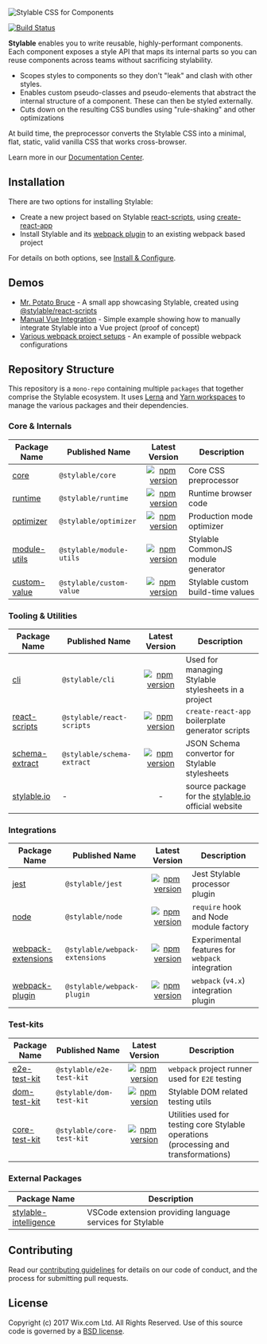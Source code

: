 ![Stylable CSS for Components](./stylable.svg)

[![Build Status](https://travis-ci.com/wix/stylable.svg?branch=master)](https://travis-ci.com/wix/stylable)

**Stylable** enables you to write reusable, highly-performant components. Each component exposes a style API that maps its internal parts so you can reuse components across teams without sacrificing stylability.

-   Scopes styles to components so they don't "leak" and clash with other styles.
-   Enables custom pseudo-classes and pseudo-elements that abstract the internal structure of a component. These can then be styled externally.
-   Cuts down on the resulting CSS bundles using "rule-shaking" and other optimizations

At build time, the preprocessor converts the Stylable CSS into a minimal, flat, static, valid vanilla CSS that works cross-browser.

Learn more in our [Documentation Center](https://stylable.io/).

## Installation

There are two options for installing Stylable:

-   Create a new project based on Stylable [react-scripts](./packages/react-scripts), using [create-react-app](https://github.com/facebook/create-react-app)
-   Install Stylable and its [webpack plugin](./packages/webpack-plugin) to an existing webpack based project

For details on both options, see [Install & Configure](https://stylable.io/docs/getting-started/install-configure).

## Demos

-   [Mr. Potato Bruce](https://github.com/wix/potato-bruce) - A small app showcasing Stylable, created using [@stylable/react-scripts](./packages/react-scripts)
-   [Manual Vue Integration](https://github.com/wix-playground/stylable-vue-example) - Simple example showing how to manually integrate Stylable into a Vue project (proof of concept)
-   [Various webpack project setups](./packages/webpack-plugin/test/e2e/projects) - An example of possible webpack configurations

## Repository Structure

This repository is a `mono-repo` containing multiple `packages` that together comprise the Stylable ecosystem. It uses [Lerna](https://lernajs.io/) and [Yarn workspaces](https://yarnpkg.com/lang/en/docs/workspaces/) to manage the various packages and their dependencies.

### Core & Internals

| Package Name                            | Published Name           |                                                         Latest Version                                                          | Description                        |
| --------------------------------------- | ------------------------ | :-----------------------------------------------------------------------------------------------------------------------------: | ---------------------------------- |
| [core](./packages/core)                 | `@stylable/core`         |         [![npm version](https://img.shields.io/npm/v/@stylable/core.svg)](https://www.npmjs.com/package/@stylable/core)         | Core CSS preprocessor              |
| [runtime](./packages/runtime)           | `@stylable/runtime`      |      [![npm version](https://img.shields.io/npm/v/@stylable/runtime.svg)](https://www.npmjs.com/package/@stylable/runtime)      | Runtime browser code               |
| [optimizer](./packages/optimizer)       | `@stylable/optimizer`    |    [![npm version](https://img.shields.io/npm/v/@stylable/optimizer.svg)](https://www.npmjs.com/package/@stylable/optimizer)    | Production mode optimizer          |
| [module-utils](./packages/module-utils) | `@stylable/module-utils` | [![npm version](https://img.shields.io/npm/v/@stylable/module-utils.svg)](https://www.npmjs.com/package/@stylable/module-utils) | Stylable CommonJS module generator |
| [custom-value](./packages/custom-value) | `@stylable/custom-value` | [![npm version](https://img.shields.io/npm/v/@stylable/custom-value.svg)](https://www.npmjs.com/package/@stylable/custom-value) | Stylable custom build-time values  |

### Tooling & Utilities

| Package Name                                | Published Name             |                                                           Latest Version                                                            | Description                                                               |
| ------------------------------------------- | -------------------------- | :---------------------------------------------------------------------------------------------------------------------------------: | ------------------------------------------------------------------------- |
| [cli](./packages/cli)                       | `@stylable/cli`            |            [![npm version](https://img.shields.io/npm/v/@stylable/cli.svg)](https://www.npmjs.com/package/@stylable/cli)            | Used for managing Stylable stylesheets in a project                       |
| [react-scripts](./packages/react-scripts)   | `@stylable/react-scripts`  |  [![npm version](https://img.shields.io/npm/v/@stylable/react-scripts.svg)](https://www.npmjs.com/package/@stylable/react-scripts)  | `create-react-app` boilerplate generator scripts                          |
| [schema-extract](./packages/schema-extract) | `@stylable/schema-extract` | [![npm version](https://img.shields.io/npm/v/@stylable/schema-extract.svg)](https://www.npmjs.com/package/@stylable/schema-extract) | JSON Schema convertor for Stylable stylesheets                            |
| [stylable.io](./packages/stylable.io)       | -                          |                                                                  -                                                                  | source package for the [stylable.io](http://stylable.io) official website |

### Integrations

| Package Name                                        | Published Name                 |                                                               Latest Version                                                                | Description                                     |
| --------------------------------------------------- | ------------------------------ | :-----------------------------------------------------------------------------------------------------------------------------------------: | ----------------------------------------------- |
| [jest](./packages/jest)                             | `@stylable/jest`               |               [![npm version](https://img.shields.io/npm/v/@stylable/jest.svg)](https://www.npmjs.com/package/@stylable/jest)               | Jest Stylable processor plugin                  |
| [node](./packages/node)                             | `@stylable/node`               |               [![npm version](https://img.shields.io/npm/v/@stylable/node.svg)](https://www.npmjs.com/package/@stylable/node)               | `require` hook and Node module factory          |
| [webpack-extensions](./packages/webpack-extensions) | `@stylable/webpack-extensions` | [![npm version](https://img.shields.io/npm/v/@stylable/webpack-extensions.svg)](https://www.npmjs.com/package/@stylable/webpack-extensions) | Experimental features for `webpack` integration |
| [webpack-plugin](./packages/webpack-plugin)         | `@stylable/webpack-plugin`     |     [![npm version](https://img.shields.io/npm/v/@stylable/webpack-plugin.svg)](https://www.npmjs.com/package/@stylable/webpack-plugin)     | `webpack` (`v4.x`) integration plugin           |

### Test-kits

| Package Name                              | Published Name            |                                                          Latest Version                                                           | Description                                                                          |
| ----------------------------------------- | ------------------------- | :-------------------------------------------------------------------------------------------------------------------------------: | ------------------------------------------------------------------------------------ |
| [e2e-test-kit](./packages/e2e-test-kit)   | `@stylable/e2e-test-kit`  |  [![npm version](https://img.shields.io/npm/v/@stylable/e2e-test-kit.svg)](https://www.npmjs.com/package/@stylable/e2e-test-kit)  | `webpack` project runner used for `E2E` testing                                      |
| [dom-test-kit](./packages/dom-test-kit)   | `@stylable/dom-test-kit`  |  [![npm version](https://img.shields.io/npm/v/@stylable/dom-test-kit.svg)](https://www.npmjs.com/package/@stylable/dom-test-kit)  | Stylable DOM related testing utils                                                   |
| [core-test-kit](./packages/core-test-kit) | `@stylable/core-test-kit` | [![npm version](https://img.shields.io/npm/v/@stylable/core-test-kit.svg)](https://www.npmjs.com/package/@stylable/core-test-kit) | Utilities used for testing core Stylable operations (processing and transformations) |

### External Packages

| Package Name                                                          | Description                                               |
| --------------------------------------------------------------------- | --------------------------------------------------------- |
| [stylable-intelligence](https://github.com/wix/stylable-intelligence) | VSCode extension providing language services for Stylable |

## Contributing

Read our [contributing guidelines](./CONTRIBUTING.md) for details on our code of conduct, and the process for submitting pull requests.

## License

Copyright (c) 2017 Wix.com Ltd. All Rights Reserved. Use of this source code is governed by a [BSD license](./LICENSE).
